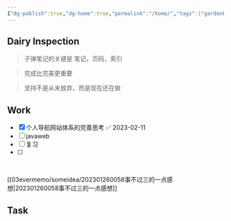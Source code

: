 ```yaml
---
{"dg-publish":true,"dg-home":true,"permalink":"/home/","tags":["gardenEntry"],"dgPassFrontmatter":true}
---
```



## Dairy Inspection

> 子弹笔记的关键是 笔记，页码，索引

> 完成比完美更重要

> 坚持不是从未放弃，而是现在还在做

## Work

- [x] 个人导航网站体系的完善思考 ✅ 2023-02-11
- [ ] javaweb
- [ ] 复习
- [ ] 
​

[[03evermemo/someidea/202301260058事不过三的一点感想\|202301260058事不过三的一点感想]]



## Task


